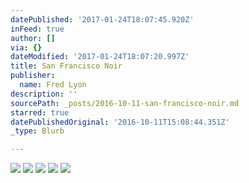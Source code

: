 ```yaml
---
datePublished: '2017-01-24T18:07:45.920Z'
inFeed: true
author: []
via: {}
dateModified: '2017-01-24T18:07:20.997Z'
title: San Francisco Noir
publisher:
  name: Fred Lyon
description: ''
sourcePath: _posts/2016-10-11-san-francisco-noir.md
starred: true
datePublishedOriginal: '2016-10-11T15:08:44.351Z'
_type: Blurb

---
```

![](https://the-grid-user-content.s3-us-west-2.amazonaws.com/83f59bfb-a263-4c1d-bb60-4bc34cdeb637.jpg)
![](https://the-grid-user-content.s3-us-west-2.amazonaws.com/6fb307a5-6348-41a1-b0c9-401912111269.jpg)
![](https://the-grid-user-content.s3-us-west-2.amazonaws.com/dbce496c-252a-4828-bb1d-b79ca9986f5f.jpg)
![](https://the-grid-user-content.s3-us-west-2.amazonaws.com/86dcbfa6-573e-4f44-82f1-719fbdc7ce94.jpg)
![](https://the-grid-user-content.s3-us-west-2.amazonaws.com/e7be9aab-79ce-4e58-998b-894274da26c8.jpg)